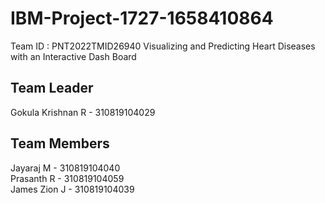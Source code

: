 # IBM-Project-1727-1658410864

Team ID : PNT2022TMID26940 
Visualizing and Predicting Heart Diseases with an Interactive Dash Board

## Team Leader
Gokula Krishnan R - 310819104029 

## Team Members
Jayaraj M - 310819104040 <br />
Prasanth R - 310819104059 <br />
James Zion J - 310819104039 <br />
